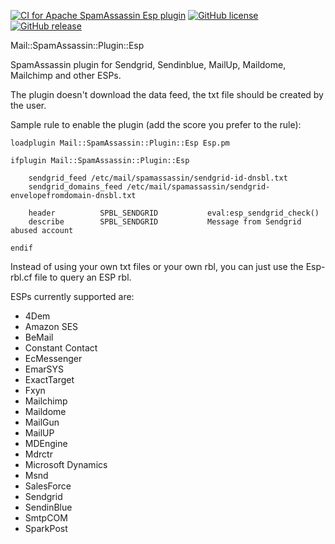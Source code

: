 [![CI for Apache SpamAssassin Esp plugin](https://github.com/bigio/spamassassin-esp/actions/workflows/main.yml/badge.svg)](https://github.com/bigio/spamassassin-esp/actions/workflows/main.yml) [![GitHub license](https://img.shields.io/github/license/bigio/spamassassin-esp)](https://github.com/bigio/spamassassin-esp/blob/master/LICENSE) [![GitHub release](https://img.shields.io/github/release/bigio/spamassassin-esp.svg)](https://GitHub.com/bigio/spamassassin-esp/releases/)

Mail::SpamAssassin::Plugin::Esp

SpamAssassin plugin for Sendgrid, Sendinblue, MailUp, Maildome, Mailchimp and other ESPs. 

The plugin doesn't download the data feed, the txt file should be created by the user.  

Sample rule to enable the plugin (add the score you prefer to the rule):  

	loadplugin Mail::SpamAssassin::Plugin::Esp Esp.pm  

	ifplugin Mail::SpamAssassin::Plugin::Esp  

		sendgrid_feed /etc/mail/spamassassin/sendgrid-id-dnsbl.txt  
		sendgrid_domains_feed /etc/mail/spamassassin/sendgrid-envelopefromdomain-dnsbl.txt  

		header          SPBL_SENDGRID           eval:esp_sendgrid_check()  
		describe        SPBL_SENDGRID           Message from Sendgrid abused account 	

	endif

Instead of using your own txt files or your own rbl, you can just use the Esp-rbl.cf file to query an ESP rbl.  

ESPs currently supported are:  
- 4Dem
- Amazon SES
- BeMail
- Constant Contact
- EcMessenger
- EmarSYS
- ExactTarget
- Fxyn
- Mailchimp
- Maildome
- MailGun
- MailUP
- MDEngine
- Mdrctr
- Microsoft Dynamics
- Msnd
- SalesForce
- Sendgrid
- SendinBlue
- SmtpCOM
- SparkPost
